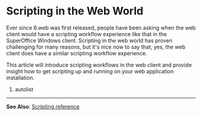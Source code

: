 <properties date="2016-06-24"
SortOrder="20"
/>

Scripting in the Web World
==========================

Ever since 6.web was first released, people have been asking when the web client would have a scripting workflow experience like that in the SuperOffice Windows client. Scripting in the web world has proven challenging for many reasons, but it's nice now to say that, yes, the web client does have a similar scripting workflow experience.

This article will introduce scripting workflows in the web client and provide insight how to get scripting up and running on your web application installation.

1. autolist

------------------------------------------------------------------------

**See Also**: [Scripting reference](../../Reference/Scripting/Scripting.md)
